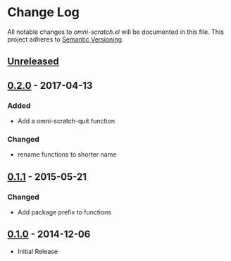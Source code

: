 # Change Log

All notable changes to *omni-scratch.el* will be documented in this file.
This project adheres to [Semantic Versioning](http://semver.org/).

## [Unreleased][unreleased]
## [0.2.0] - 2017-04-13
### Added
- Add a omni-scratch-quit function
### Changed
- rename functions to shorter name
## [0.1.1] - 2015-05-21
### Changed
- Add package prefix to functions
## [0.1.0] - 2014-12-06
- Initial Release

[unreleased]: https://github.com/AdrieanKhisbe/omni-scratch.el/compare/v0.2.0...HEAD
[0.2.0]: https://github.com/AdrieanKhisbe/omni-scratch.el/compare/v0.1.1....v0.2.0
[0.1.1]: https://github.com/AdrieanKhisbe/omni-scratch.el/compare/v0.1.0....v0.1.1
[0.1.0]: https://github.com/AdrieanKhisbe/omni-scratch.el/compare/22b1c55....v0.1.0
